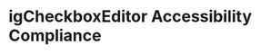 ﻿<!--
|metadata|
{
    "fileName": "igcheckboxeditor-accessibility-compliance",
    "controlName": "igEditors",
    "tags": ["Editing","Section 508"]
}
|metadata|
-->

# igCheckboxEditor Accessibility Compliance
